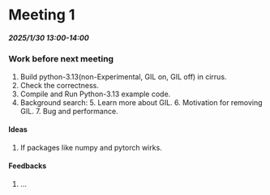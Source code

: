# Meeting 1
##### 2025/1/30 13:00-14:00
### Work before next meeting
1. Build python-3.13(non-Experimental, GIL on, GIL off) in cirrus.
2. Check the correctness.
3. Compile and Run Python-3.13 example code.
4. Background search:
	5. Learn more about GIL.
	6. Motivation for removing GIL.
	7. Bug and performance.

#### Ideas
1. If packages like numpy and pytorch wirks.

#### Feedbacks
1. ...